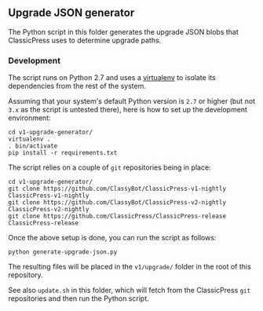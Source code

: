 ## Upgrade JSON generator

The Python script in this folder generates the upgrade JSON blobs that
ClassicPress uses to determine upgrade paths.

### Development

The script runs on Python 2.7 and uses a
[virtualenv](https://virtualenv.pypa.io/en/stable/)
to isolate its dependencies from the rest of the system.

Assuming that your system's default Python version is `2.7` or higher (but not
`3.x` as the script is untested there), here is how to set up the development
environment:

```
cd v1-upgrade-generator/
virtualenv .
. bin/activate
pip install -r requirements.txt
```

The script relies on a couple of `git` repositories being in place:

```
cd v1-upgrade-generator/
git clone https://github.com/ClassyBot/ClassicPress-v1-nightly ClassicPress-v1-nightly
git clone https://github.com/ClassyBot/ClassicPress-v2-nightly ClassicPress-v2-nightly
git clone https://github.com/ClassicPress/ClassicPress-release ClassicPress-release
```

Once the above setup is done, you can run the script as follows:

```
python generate-upgrade-json.py
```

The resulting files will be placed in the `v1/upgrade/` folder in the root of
this repository.

See also `update.sh` in this folder, which will fetch from the ClassicPress
`git` repositories and then run the Python script.

